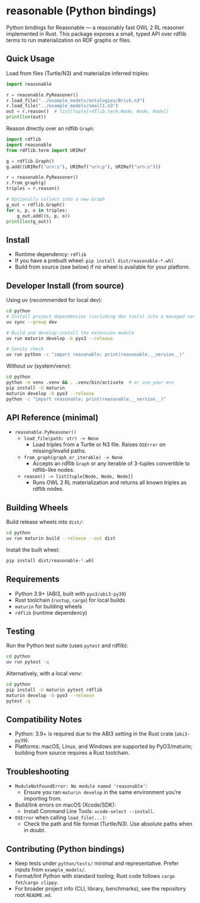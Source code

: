 # reasonable (Python bindings)

Python bindings for Reasonable — a reasonably fast OWL 2 RL reasoner implemented in Rust. This package exposes a small, typed API over rdflib terms to run materialization on RDF graphs or files.

## Quick Usage
Load from files (Turtle/N3) and materialize inferred triples:

```python
import reasonable

r = reasonable.PyReasoner()
r.load_file("../example_models/ontologies/Brick.n3")
r.load_file("../example_models/small1.n3")
out = r.reason()  # list[tuple[rdflib.term.Node, Node, Node]]
print(len(out))
```

Reason directly over an rdflib `Graph`:

```python
import rdflib
import reasonable
from rdflib.term import URIRef

g = rdflib.Graph()
g.add((URIRef("urn:s"), URIRef("urn:p"), URIRef("urn:o")))

r = reasonable.PyReasoner()
r.from_graph(g)
triples = r.reason()

# Optionally collect into a new Graph
g_out = rdflib.Graph()
for s, p, o in triples:
    g_out.add((s, p, o))
print(len(g_out))
```

## Install
- Runtime dependency: `rdflib`
- If you have a prebuilt wheel: `pip install dist/reasonable-*.whl`
- Build from source (see below) if no wheel is available for your platform.

## Developer Install (from source)
Using uv (recommended for local dev):

```bash
cd python
# Install project dependencies (including dev tools) into a managed venv
uv sync --group dev

# Build and develop-install the extension module
uv run maturin develop -b pyo3 --release

# Sanity check
uv run python -c "import reasonable; print(reasonable.__version__)"
```

Without uv (system/venv):

```bash
cd python
python -m venv .venv && . .venv/bin/activate  # or use your env
pip install -U maturin
maturin develop -b pyo3 --release
python -c "import reasonable; print(reasonable.__version__)"
```

## API Reference (minimal)
- `reasonable.PyReasoner()`
  - `load_file(path: str) -> None`
    - Load triples from a Turtle or N3 file. Raises `OSError` on missing/invalid paths.
  - `from_graph(graph_or_iterable) -> None`
    - Accepts an rdflib `Graph` or any iterable of 3-tuples convertible to rdflib-like nodes.
  - `reason() -> list[tuple[Node, Node, Node]]`
    - Runs OWL 2 RL materialization and returns all known triples as rdflib nodes.

## Building Wheels
Build release wheels into `dist/`:

```bash
cd python
uv run maturin build --release --out dist
```

Install the built wheel:

```bash
pip install dist/reasonable-*.whl
```

## Requirements
- Python 3.9+ (ABI3, built with `pyo3/abi3-py39`)
- Rust toolchain (`rustup`, `cargo`) for local builds
- `maturin` for building wheels
- `rdflib` (runtime dependency)

## Testing
Run the Python test suite (uses `pytest` and rdflib):

```bash
cd python
uv run pytest -q
```

Alternatively, with a local venv:

```bash
cd python
pip install -U maturin pytest rdflib
maturin develop -b pyo3 --release
pytest -q
```

## Compatibility Notes
- Python: 3.9+ is required due to the ABI3 setting in the Rust crate (`abi3-py39`).
- Platforms: macOS, Linux, and Windows are supported by PyO3/maturin; building from source requires a Rust toolchain.

## Troubleshooting
- `ModuleNotFoundError: No module named 'reasonable'`:
  - Ensure you ran `maturin develop` in the same environment you’re importing from.
- Build/link errors on macOS (Xcode/SDK):
  - Install Command Line Tools: `xcode-select --install`.
- `OSError` when calling `load_file(...)`:
  - Check the path and file format (Turtle/N3). Use absolute paths when in doubt.

## Contributing (Python bindings)
- Keep tests under `python/tests/` minimal and representative. Prefer inputs from `example_models/`.
- Format/lint Python with standard tooling; Rust code follows `cargo fmt`/`cargo clippy`.
- For broader project info (CLI, library, benchmarks), see the repository root `README.md`.
